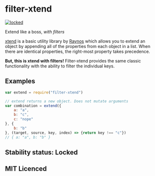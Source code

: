 # filter-xtend

[![locked](http://badges.github.io/stability-badges/dist/locked.svg)](http://github.com/badges/stability-badges)

Extend like a boss, *with filters*

[xtend][xtend] is a basic utility library by [Raynos][raynos] which allows you to extend an object by appending all of the properties from each object in a list. When there are identical properties, the right-most property takes precedence.

**But, this is xtend with filters!** Filter-xtend provides the same classic functionality with the ability to filter the individual keys. 

## Examples

```js
var extend = require("filter-xtend")

// extend returns a new object. Does not mutate arguments
var combination = extend({
    a: "a",
    b: "c",
    c: "nope"
}, {
    b: "b"
}, (target, source, key, index) => {return key !== "c"})
// { a: "a", b: "b" }
```

## Stability status: Locked

## MIT Licenced
[xtend]: https://github.com/Raynos/xtend
[Raynos]: https://github.com/Raynos